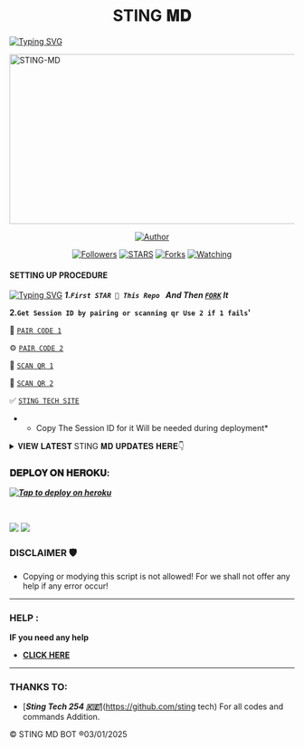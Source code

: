 <h1 align="center">STING 𝐌𝐃</h1>
<p align="center">  

<a href="https://git.io/typing-svg"><img src="https://readme-typing-svg.demolab.com?font=Black+Ops+One&size=50&pause=1000&color=1BAFBAFF&center=true&width=910&height=100&lines=THIS IS +STING MD;MULTI+DEVICE+WHATSAPP+BOT;CREATED+BY+STING+TECH;RELEASED+03.01.2025" alt="Typing SVG" /></a>
  
  </p>
    <img alt="STING-MD" width="700" height="300" src="https://telegra.ph/file/dcce2ddee6cc7597c859a.jpg">
<p align="center">
<p align="center">
<a href="https://github.com/STING/X-BOT "><img title="Author" src="https://img.shields.io/badge/SCENE-MRM-black?style=for-the-badge&logo=github"></a>
<p/>
<p align="center">
<a href="https://github.com/Sting?tab=followers"><img title="Followers" src="https://img.shields.io/github/followers/sting tech?label=Followers&style=social"></a>
<a href="https://github.com/Sting/X-BOT/stargazers/"><img title="STARS" src="https://img.shields.io/github/stars/Sting/x-BOT?&style=social"></a>
<a href="https://github.com/sting/X-BOT 
  /network/members"><img title="Forks" src="https://img.shields.io/github/forks/Sting/X-BOT?style=social"></a>
<a href="https://github.com/Huaweike/AUTOMATIC-BOT/watchers"><img title="Watching" src="https://img.shields.io/github/watchers/Huaweike/AUTOMATIC-BOT?label=Watching&style=social"></a>
  

#### SETTING UP PROCEDURE
<a href="https://git.io/typing-svg"><img src="https://readme-typing-svg.demolab.com?font=Black+Ops+One&size=50&pause=1000&color=red&center=true&width=890&height=80&lines=FORKING+THIS+REPO+IS+A+MUST" alt="Typing SVG" /></a>
***1.`First STAR 🌟 This Repo ` And Then [`FORK`](https://github.com/sting/X-BOT/fork) It***

**2.`Get Session ID by pairing or scanning qr Use 2 if 1 fails`'**

🗿 [`PAIR CODE 1`](https://sting-tech-md-codes.onrender.com/pair) 

⚙️ [`PAIR CODE 2`](https://sting-md-sessions.onrender.com/pair) 

👻 [`SCAN QR 1`](https://sting-tech-md-codes.onrender.com/wasiqr)

🚦 [`SCAN QR 2`](https://STING-md-sessions.onrender.com/wasiqr)

✅ [`STING TECH SITE`](https://STING-md-sessions.onrender.com/)

* - Copy The Session ID for it Will be needed during deployment*

<details>
<summary>𝐕𝐈𝐄𝐖 𝐋𝐀𝐓𝐄𝐒𝐓 STING  𝐌𝐃 𝐔𝐏𝐃𝐀𝐓𝐄𝐒 𝐇𝐄𝐑𝐄👇</summary>
  

-| Commands Name               |Yes  |
-| ----------------------------| ----|
-| •AUTO REACT MESSAGE ADDED   | ✅  |
-| •AUTO REPLY MESSAGE ADDED   | ✅  |
-| •AUTO REACT STATUS ADDED    | ✅  |
-| •AUTO READ MESSAGE ADDED    | ✅  |
-| •AUTO REJECT CALL ADDED     | ✅  |
-| •AUDIO REPLY ADDED          | ✅  |
-| •AUTO SAVE CONTACTS ADDED   | ✅  |
-| •FUN CMD HACK ADDED         | ✅  |
-| •GPT ADDED                  | ✅  |

</details>

###  𝐃𝐄𝐏𝐋𝐎𝐘 𝐎𝐍 𝐇𝐄𝐑𝐎𝐊𝐔:


 ***[![Tap to deploy on heroku](https://www.herokucdn.com/deploy/button.svg)](https://sting-tech-fork-cheacker.vercel.app/)***

<br>

<a><img src='https://i.imgur.com/LyHic3i.gif'/></a>
<a><img src='https://i.imgur.com/LyHic3i.gif'/></a>
 


### DISCLAIMER 🛡 
- Copying or modying this script is not
allowed! For we shall not offer any help if any error occur!

***
### HELP :
**IF you need any help**
- [**CLICK HERE**](https:wa.me/254114141192)


***
### THANKS TO:
- [***Sting Tech 254 🇰🇪***](https://github.com/sting tech) For all codes and commands Addition.


© STING MD BOT ®03/01/2025
